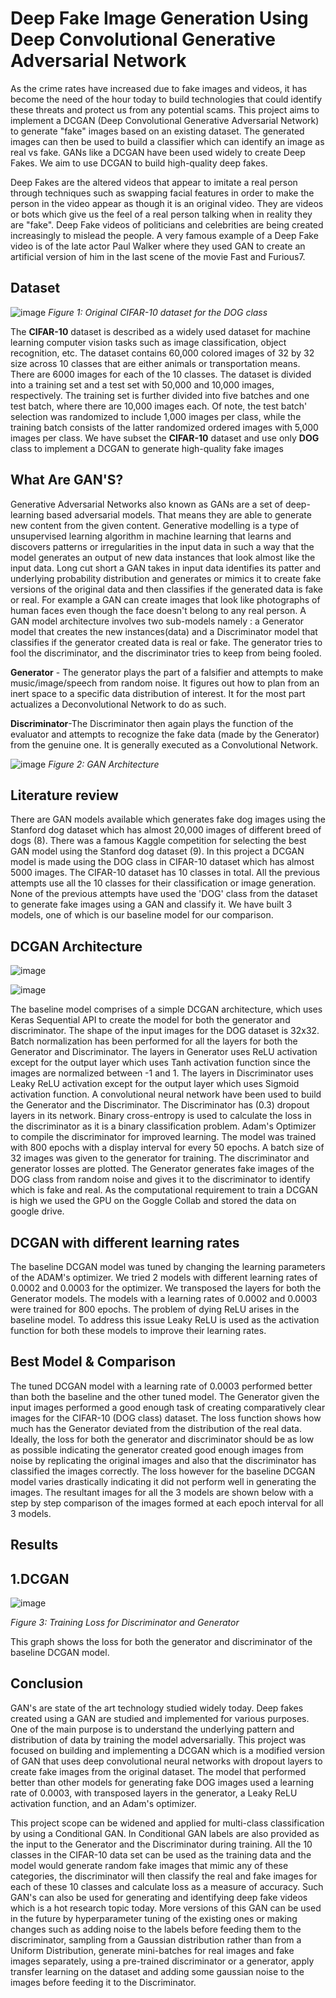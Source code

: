  # Deep Fake Image Generation Using Deep Convolutional Generative Adversarial Network #

As the crime rates have increased due to fake images and videos, it has become the need of the hour today to build technologies that could identify these threats and protect us from any potential scams. This project aims to implement a DCGAN (Deep Convolutional Generative Adversarial Network) to generate "fake" images based on an existing dataset. The generated images can then be used to build a classifier which can identify an image as real vs fake. GANs like a DCGAN have been used widely to create Deep Fakes. We aim to use DCGAN to build high-quality deep fakes.

Deep Fakes are the altered videos that appear to imitate a real person through techniques such as swapping facial features in order to make the person in the video appear as though it is an original video. They are videos or bots which give us the feel of a real person talking when in reality they are "fake". Deep Fake videos of politicians and celebrities are being created increasingly to mislead the people. A very famous example of a Deep Fake video is of the late actor Paul Walker where they used GAN to create an artificial version of him in the last scene of the movie Fast and Furious7.

 ## Dataset ##

![image](https://user-images.githubusercontent.com/55992728/119749809-e2254600-be65-11eb-8363-c153d30db29e.png)
 *Figure 1: Original CIFAR-10 dataset for the DOG class* 
 
The **CIFAR-10** dataset is described as a widely used dataset for machine learning computer vision tasks such as image classification, object recognition, etc. The dataset contains 60,000 colored images of 32 by 32 size across 10 classes that are either animals or transportation means. There are 6000 images for each of the 10 classes. The dataset is divided into a training set and a test set with 50,000 and 10,000 images, respectively. The training set is further divided into five batches and one test batch, where there are 10,000 images each. Of note, the test batch' selection was randomized to include 1,000 images per class, while the training batch consists of the latter randomized ordered images with 5,000 images per class. We have subset the **CIFAR-10** dataset and use only **DOG** class to implement a DCGAN to generate high-quality fake images

## What Are GAN'S?


Generative Adversarial Networks also known as GANs are a set of deep-learning based adversarial models. That means they are able to generate new content from the given content. Generative modelling is a type of unsupervised learning algorithm in machine learning  that learns and discovers patterns or irregularities in the input data in such a way that the model generates an output of new data instances that look almost like the input data. Long cut short a GAN takes in input data identifies its patter and underlying probability distribution and generates or mimics it to create fake versions of the original data and then classifies if the generated data is fake or real. For example a GAN can create images that look like photographs of human faces even though the face doesn't belong to any real person. A GAN model architecture involves two sub-models namely : a Generator model  that creates the new instances(data) and a Discriminator model that classifies if the generator created data is real or fake. The generator tries to fool the discriminator, and the discriminator tries to keep from being fooled.

**Generator** - The generator plays the part of a falsifier and attempts to make music/image/speech from random noise. It figures out how to plan from an inert space to a specific data distribution of interest. It for the most part actualizes a Deconvolutional Network to do as such.

**Discriminator**-The Discriminator then again plays the function of the evaluator and attempts to recognize the fake data (made by the Generator) from the genuine one. It is generally executed as a Convolutional Network.

![image](https://user-images.githubusercontent.com/55992728/119750002-5364f900-be66-11eb-9914-48b34c903826.png)
 *Figure 2: GAN Architecture* 

## Literature review

There are GAN models available which generates fake dog images using the Stanford dog dataset which has almost 20,000 images of different breed of dogs (8).  There was a famous Kaggle competition for selecting the best GAN model using the Stanford dog dataset (9). In this project a DCGAN model is made using the DOG class in CIFAR-10 dataset which has almost 5000 images. The CIFAR-10 dataset has 10 classes in total. All the previous attempts use all the 10 classes for their classification or image generation. None of the previous attempts have used the 'DOG' class from the dataset to generate fake images using a GAN and classify it. We have built 3 models, one of which is our baseline model for our comparison.

## DCGAN Architecture

![image](https://user-images.githubusercontent.com/55992728/119750085-85765b00-be66-11eb-90de-f8b69af8d968.png)

![image](https://user-images.githubusercontent.com/55992728/119750105-92934a00-be66-11eb-8c3c-8d37ec0b6e1f.png)

The baseline model comprises of a simple DCGAN architecture, which uses Keras Sequential API to create the model for both the generator and discriminator. The shape of the input images for the DOG dataset is 32x32. Batch normalization has been performed for all the layers for both the Generator and Discriminator. The layers in Generator uses ReLU activation except for the output layer which uses Tanh activation function since the images are normalized between -1 and 1. The layers in Discriminator uses Leaky ReLU activation except for the output layer which uses Sigmoid activation function. A convolutional neural network have been used to build the Generator and the Discriminator. The Discriminator has (0.3) dropout layers in its network. Binary cross-entropy is used to calculate the loss in the discriminator as it is a binary classification problem. Adam's Optimizer to compile the discriminator for improved learning. The model was trained with 800 epochs with a display interval for every 50 epochs. A batch size of 32 images was given to the generator for training. The discriminator and generator losses are plotted. The Generator generates fake images of the DOG class from random noise and gives it to the discriminator to identify which is fake and real. As the computational requirement to train a DCGAN is high we used the GPU on the Goggle Collab and stored the data on google drive. 

## DCGAN with different learning rates

The baseline DCGAN model was tuned by changing the learning parameters of the ADAM's optimizer. We tried 2 models with different learning rates of 0.0002 and 0.0003 for the optimizer. We transposed the layers for both the Generator models. The models with a learning rates of 0.0002 and 0.0003 were trained for 800 epochs. The problem of dying ReLU arises in the baseline model. To address this issue Leaky ReLU is used as the activation function for both these models to improve their learning rates.

## Best Model & Comparison

The tuned DCGAN model with a learning rate of 0.0003 performed better than both the baseline and the other tuned model. The Generator given the input images performed a good enough task of creating comparatively clear images for the CIFAR-10 (DOG class) dataset. The loss function shows how much has the Generator deviated from the distribution of the real data. Ideally, the loss for both the generator and discriminator should be as low as possible indicating the generator created good enough images from noise by replicating the original images and also that the discriminator has classified the images correctly. The loss however for the baseline DCGAN model varies drastically indicating it did not perform well in generating the images. The resultant images for all the 3 models are shown below with a step by step comparison of the images formed at each epoch interval for all 3 models.

## Results

## 1.DCGAN 

![image](https://user-images.githubusercontent.com/55992728/119750232-dbe39980-be66-11eb-81b8-6b3f77cafeca.png)

*Figure 3: Training Loss for Discriminator and Generator* 

This graph shows the loss for both the generator and discriminator of the baseline DCGAN model.

## Conclusion

GAN's are state of the art technology studied widely today. Deep fakes created using a GAN are studied and implemented for various purposes. One of the main purpose is to understand the underlying pattern and distribution of data by training the model adversarially. This project was focused on building and implementing a DCGAN which is a modified version of GAN that uses deep convolutional neural networks with dropout layers to create fake images from the original dataset. The model that performed better than other models for generating fake DOG images used a learning rate of 0.0003, with transposed layers in the generator, a Leaky ReLU activation function, and an Adam's optimizer.

This project scope can be widened and applied for multi-class classification by using a Conditional GAN. In Conditional GAN labels are also provided as the input to the Generator and the Discriminator during training. All the 10 classes in the CIFAR-10 data set can be used as the training data and the model would generate random fake images that mimic any of these categories, the discriminator will then classify the real and fake images for each of these 10 classes and calculate loss as a measure of accuracy. Such GAN's can also be used for generating and identifying deep fake videos which is a hot research topic today. More versions of this GAN can be used in the future by hyperparameter tuning of the existing ones or making changes such as adding noise to the labels before feeding them to the discriminator, sampling from a Gaussian distribution rather than from a Uniform Distribution, generate mini-batches for real images and fake images separately, using a pre-trained discriminator or a generator, apply transfer learning on the dataset and adding some gaussian noise to the images before feeding it to the Discriminator.

